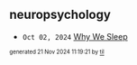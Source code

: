 ## neuropsychology


* <code>Oct 02, 2024</code> [Why We Sleep](2024-10-02T22-03-26-why-we-sleep.md)

<sup><sub>generated 21 Nov 2024 11:19:21 by <a href='https://github.com/senorprogrammer/til'>til</a></sub></sup>
